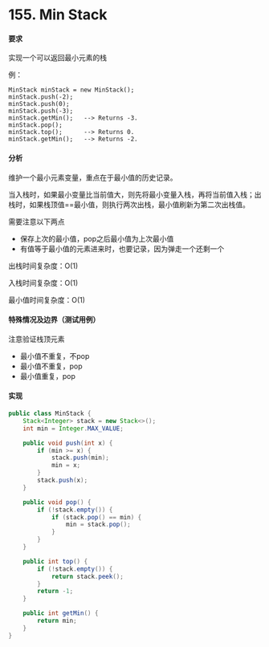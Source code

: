 # 155. Min Stack

#### 要求

实现一个可以返回最小元素的栈

例：
```
MinStack minStack = new MinStack();
minStack.push(-2);
minStack.push(0);
minStack.push(-3);
minStack.getMin();   --> Returns -3.
minStack.pop();
minStack.top();      --> Returns 0.
minStack.getMin();   --> Returns -2.
```
#### 分析
维护一个最小元素变量，重点在于最小值的历史记录。

当入栈时，如果最小变量比当前值大，则先将最小变量入栈，再将当前值入栈；出栈时，如果栈顶值==最小值，则执行两次出栈，最小值刷新为第二次出栈值。

需要注意以下两点
- 保存上次的最小值，pop之后最小值为上次最小值
- 有值等于最小值的元素进来时，也要记录，因为弹走一个还剩一个

出栈时间复杂度：O(1)

入栈时间复杂度：O(1)

最小值时间复杂度：O(1)

#### 特殊情况及边界（测试用例）
注意验证栈顶元素

- 最小值不重复，不pop
- 最小值不重复，pop
- 最小值重复，pop

#### 实现

```java
public class MinStack {
    Stack<Integer> stack = new Stack<>();
    int min = Integer.MAX_VALUE;

    public void push(int x) {
        if (min >= x) {
            stack.push(min);
            min = x;
        }
        stack.push(x);
    }

    public void pop() {
        if (!stack.empty()) {
            if (stack.pop() == min) {
                min = stack.pop();
            }
        }
    }

    public int top() {
        if (!stack.empty()) {
            return stack.peek();
        }
        return -1;
    }

    public int getMin() {
        return min;
    }
}
```
